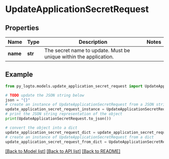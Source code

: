 # UpdateApplicationSecretRequest


## Properties

Name | Type | Description | Notes
------------ | ------------- | ------------- | -------------
**name** | **str** | The secret name to update. Must be unique within the application. | 

## Example

```python
from py_logto.models.update_application_secret_request import UpdateApplicationSecretRequest

# TODO update the JSON string below
json = "{}"
# create an instance of UpdateApplicationSecretRequest from a JSON string
update_application_secret_request_instance = UpdateApplicationSecretRequest.from_json(json)
# print the JSON string representation of the object
print(UpdateApplicationSecretRequest.to_json())

# convert the object into a dict
update_application_secret_request_dict = update_application_secret_request_instance.to_dict()
# create an instance of UpdateApplicationSecretRequest from a dict
update_application_secret_request_from_dict = UpdateApplicationSecretRequest.from_dict(update_application_secret_request_dict)
```
[[Back to Model list]](../README.md#documentation-for-models) [[Back to API list]](../README.md#documentation-for-api-endpoints) [[Back to README]](../README.md)


